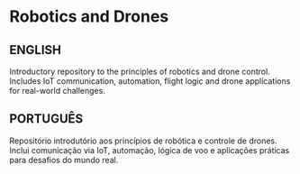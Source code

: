 # Robotics and Drones

## ENGLISH

Introductory repository to the principles of robotics and drone control. Includes IoT communication, automation, flight logic and drone applications for real-world challenges.

## PORTUGUÊS

Repositório introdutório aos princípios de robótica e controle de drones. Inclui comunicação via IoT, automação, lógica de voo e aplicações práticas para desafios do mundo real.
